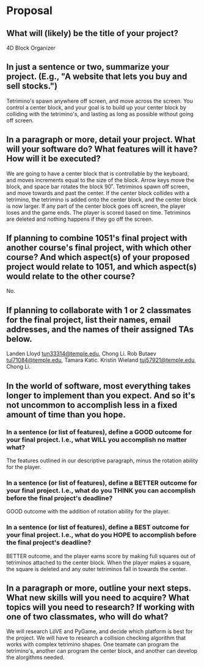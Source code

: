 # Proposal

## What will (likely) be the title of your project?

4D Block Organizer

## In just a sentence or two, summarize your project. (E.g., "A website that lets you buy and sell stocks.")

Tetrimino's spawn anywhere off screen, and move across the screen. You control a center block, and your goal is to build up your center block by colliding with the tetrimino's, and lasting as long as possible without going off screen.

## In a paragraph or more, detail your project. What will your software do? What features will it have? How will it be executed?

We are going to have a center block that is controllable by the keyboard, and moves increments equal to the size of the block. Arrow keys move the block, and space bar rotates the block 90˚. Tetriminos spawn off screen, and move towards and past the center. If the center block collides with a tetrimino, the tetrimino is added onto the center block, and the center block is now larger. If any part of the center block goes off screen, the player loses and the game ends. The player is scored based on time. Tetriminos are deleted and nothing happens if they go off the screen.

## If planning to combine 1051's final project with another course's final project, with which other course? And which aspect(s) of your proposed project would relate to 1051, and which aspect(s) would relate to the other course?

No.

## If planning to collaborate with 1 or 2 classmates for the final project, list their names, email addresses, and the names of their assigned TAs below.

Landen Lloyd tun33314@temple.edu, Chong Li.
Rob Butaev tul71084@temple.edu, Tamara Katic.
Kristin Wieland tuj57921@temple.edu, Chong Li.

## In the world of software, most everything takes longer to implement than you expect. And so it's not uncommon to accomplish less in a fixed amount of time than you hope.

### In a sentence (or list of features), define a GOOD outcome for your final project. I.e., what WILL you accomplish no matter what?

The features outlined in our descriptive paragraph, minus the rotation ability for the player.

### In a sentence (or list of features), define a BETTER outcome for your final project. I.e., what do you THINK you can accomplish before the final project's deadline?

GOOD outcome with the addition of rotation ability for the player.

### In a sentence (or list of features), define a BEST outcome for your final project. I.e., what do you HOPE to accomplish before the final project's deadline?

BETTER outcome, and the player earns score by making full squares out of tetriminos attached to the center block. When the player makes a square, the square is deleted and any outer tetriminos fall in towards the center.

## In a paragraph or more, outline your next steps. What new skills will you need to acquire? What topics will you need to research? If working with one of two classmates, who will do what?

We will research LöVE and PyGame, and decide which platform is best for the project. We will have to research a collision checking algorithm that works with complex tetrimino shapes. One teamate can program the tetrimino's, another can program the center block, and another can develop the alorgithms needed.
